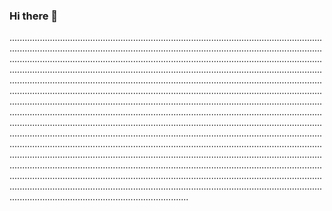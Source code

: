 ### Hi there 👋

...........................................................................................................................................................................................................................................................................................................................................................................................................................................................................................................................................................................................................................................................................................................................................................................................................................................................................................................................................................................................................................................................................................................................................................................................................................................................................................................................................................................................................................................................................................................................................................................................................................................................................................................................................................................................................................................................................................................................................................................................................